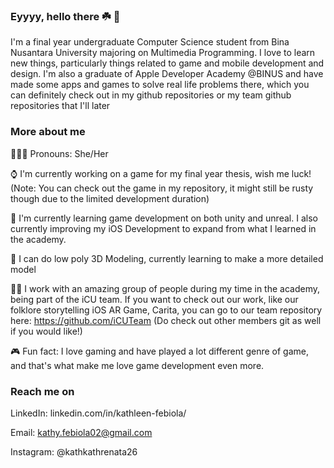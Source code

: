 ### Eyyyy, hello there ☘️ 👋

I'm a final year undergraduate Computer Science student from Bina Nusantara University majoring on Multimedia Programming. I love to learn new things, particularly things related to game and mobile development and design. I'm also a graduate of Apple Developer Academy @BINUS and have made some apps and games to solve real life problems there, which you can definitely check out in my github repositories or my team github repositories that I'll later

### More about me
🧘🏼‍♂️ Pronouns: She/Her

⌚️ I'm currently working on a game for my final year thesis, wish me luck! (Note: You can check out the game in my repository, it might still be rusty though due to the limited development duration)

🥂 I'm currently learning game development on both unity and unreal. I also currently improving my iOS Development to expand from what I learned in the academy.

💎 I can do low poly 3D Modeling, currently learning to make a more detailed model

👌🏻 I work with an amazing group of people during my time in the academy, being part of the iCU team. If you want to check out our work, like our folklore storytelling iOS AR Game, Carita, you can go to our team repository here: https://github.com/iCUTeam (Do check out other members git as well if you would like!)

🎮 Fun fact: I love gaming and have played a lot different genre of game, and that's what make me love game development even more. 

### Reach me on

LinkedIn: linkedin.com/in/kathleen-febiola/

Email: kathy.febiola02@gmail.com

Instagram: @kathkathrenata26



<!--
**ReiKath26/ReiKath26** is a ✨ _special_ ✨ repository because its `README.md` (this file) appears on your GitHub profile.

Here are some ideas to get you started:

- 🔭 I’m currently working on ...
- 🌱 I’m currently learning ...
- 👯 I’m looking to collaborate on ...
- 🤔 I’m looking for help with ...
- 💬 Ask me about ...
- 📫 How to reach me: ...
- 😄 Pronouns: ...
- ⚡ Fun fact: ...
-->
